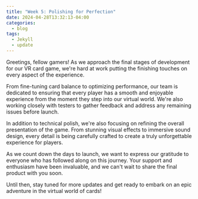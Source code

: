 ```yaml
---
title: "Week 5: Polishing for Perfection"
date: 2024-04-28T13:32:13-04:00
categories:
  - blog
tags:
  - Jekyll
  - update
---
```


Greetings, fellow gamers! As we approach the final stages of development for our VR card game, we're hard at work putting the finishing touches on every aspect of the experience.

From fine-tuning card balance to optimizing performance, our team is dedicated to ensuring that every player has a smooth and enjoyable experience from the moment they step into our virtual world. We're also working closely with testers to gather feedback and address any remaining issues before launch.

In addition to technical polish, we're also focusing on refining the overall presentation of the game. From stunning visual effects to immersive sound design, every detail is being carefully crafted to create a truly unforgettable experience for players.

As we count down the days to launch, we want to express our gratitude to everyone who has followed along on this journey. Your support and enthusiasm have been invaluable, and we can't wait to share the final product with you soon.

Until then, stay tuned for more updates and get ready to embark on an epic adventure in the virtual world of cards!
